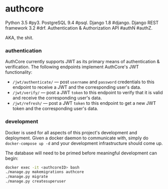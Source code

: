 # authcore
Python 3.5 #py3. PostgreSQL 9.4 #psql. Django 1.8 #django. Django REST framework 3.2 #drf. Authentication & Authorization API #authN #authZ.

AKA, the shit.

### authentication
AuthCore currently supports JWT as its primary means of authentication & verification. The following endpoints implement AuthCore's JWT functionality:

- `/jwt/authenticate/` — post `username` and `password` credentials to this endpoint to receive a JWT and the corresponding user's data.
- `/jwt/verify/` — post a JWT `token` to this endpoint to verify that it is valid and receive the corresponding user's data.
- `/jwt/refresh/` — post a JWT `token` to this endpoint to get a new JWT token and the corresponding user's data.

### development
Docker is used for all aspects of this project's development and deployment. Given a docker daemon to communicate with, simply do `docker-compose up -d` and your development infrastructure should come up.

The database will need to be primed before meaningful development can begin:
```bash
docker exec -it <authcoreID> bash
./manage.py makemigrations authcore
./manage.py migrate
./manage.py createsuperuser
```
